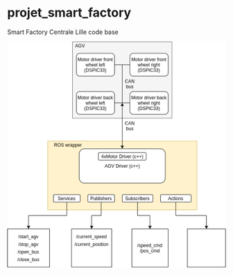 # projet_smart_factory



Smart Factory Centrale Lille code base

![Alt text](Documents/AGV.png?raw=true "AGV description")

